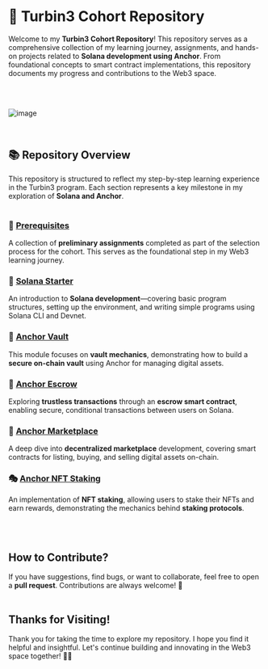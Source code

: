 # 🚀 Turbin3 Cohort Repository

Welcome to my **Turbin3 Cohort Repository**! This repository serves as a comprehensive collection of my learning journey, assignments, and hands-on projects related to **Solana development using Anchor**. From foundational concepts to smart contract implementations, this repository documents my progress and contributions to the Web3 space. 

<br/><br/>

![image](https://github.com/user-attachments/assets/be314950-c3fa-414c-a395-3b78c6865af9)

<br/>

## 📚 **Repository Overview**
This repository is structured to reflect my step-by-step learning experience in the Turbin3 program. Each section represents a key milestone in my exploration of **Solana and Anchor**.
<br/><br/>

### 🏁 [Prerequisites](https://github.com/solana-turbin3/Q1_25_Builder_shivendram16053/tree/main/prereqs)  
A collection of **preliminary assignments** completed as part of the selection process for the cohort. This serves as the foundational step in my Web3 learning journey.
<br/>

### 🚀 [Solana Starter](https://github.com/solana-turbin3/Q1_25_Builder_shivendram16053/tree/main/solana-starter)  
An introduction to **Solana development**—covering basic program structures, setting up the environment, and writing simple programs using Solana CLI and Devnet.
<br/>

### 🔐 [Anchor Vault](https://github.com/solana-turbin3/Q1_25_Builder_shivendram16053/tree/main/anchor-vault)  
This module focuses on **vault mechanics**, demonstrating how to build a **secure on-chain vault** using Anchor for managing digital assets.
<br/>

### 🤝 [Anchor Escrow](https://github.com/solana-turbin3/Q1_25_Builder_shivendram16053/tree/main/anchor_escrow)  
Exploring **trustless transactions** through an **escrow smart contract**, enabling secure, conditional transactions between users on Solana.
<br/>

### 🏪 [Anchor Marketplace](https://github.com/solana-turbin3/Q1_25_Builder_shivendram16053/tree/main/anchor_marketplace)  
A deep dive into **decentralized marketplace** development, covering smart contracts for listing, buying, and selling digital assets on-chain.
<br/>

### 🎭 [Anchor NFT Staking](https://github.com/solana-turbin3/Q1_25_Builder_shivendram16053/tree/main/nft_staking)  
An implementation of **NFT staking**, allowing users to stake their NFTs and earn rewards, demonstrating the mechanics behind **staking protocols**.

<br/><br/>
## **How to Contribute?**
If you have suggestions, find bugs, or want to collaborate, feel free to open a **pull request**. Contributions are always welcome! 🚀 
<br/><br/>

## **Thanks for Visiting!**
Thank you for taking the time to explore my repository. I hope you find it helpful and insightful. Let's continue building and innovating in the Web3 space together! 🚀🔥

